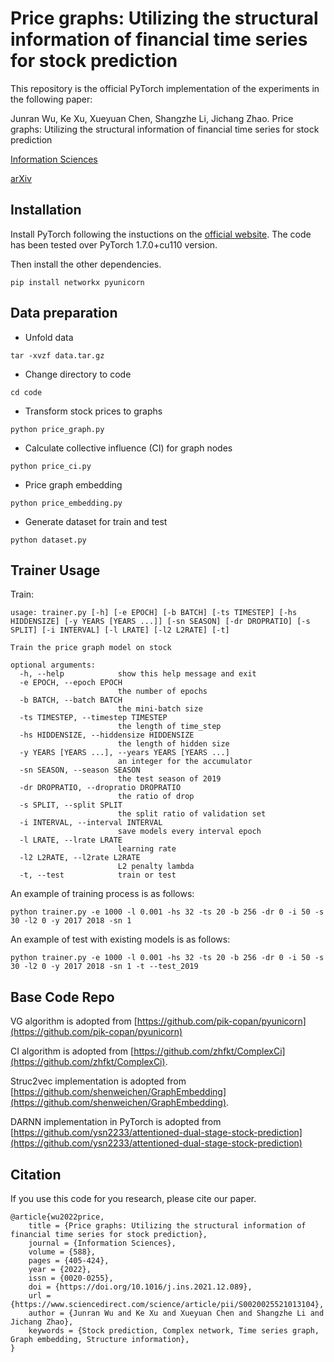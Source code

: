 # Price graphs: Utilizing the structural information of financial time series for stock prediction
This repository is the official PyTorch implementation of the experiments in the following paper:

Junran Wu, Ke Xu, Xueyuan Chen, Shangzhe Li, Jichang Zhao. Price graphs: Utilizing the structural information of financial time series for stock prediction

[Information Sciences](https://www.sciencedirect.com/science/article/pii/S0020025521013104) 

[arXiv](https://arxiv.org/abs/2106.02522)

## Installation

Install PyTorch following the instuctions on the [official website](https://pytorch.org/). The code has been tested over PyTorch 1.7.0+cu110 version.

Then install the other dependencies.

```
pip install networkx pyunicorn
```

## Data preparation

* Unfold data

```
tar -xvzf data.tar.gz
```

* Change directory to code

```
cd code
```

* Transform stock prices to graphs

```
python price_graph.py
```

* Calculate collective influence (CI) for graph nodes

```
python price_ci.py
```

* Price graph embedding

```
python price_embedding.py
```

* Generate dataset for train and test

```
python dataset.py
```           

## Trainer Usage

Train:

```
usage: trainer.py [-h] [-e EPOCH] [-b BATCH] [-ts TIMESTEP] [-hs HIDDENSIZE] [-y YEARS [YEARS ...]] [-sn SEASON] [-dr DROPRATIO] [-s SPLIT] [-i INTERVAL] [-l LRATE] [-l2 L2RATE] [-t]

Train the price graph model on stock

optional arguments:
  -h, --help            show this help message and exit
  -e EPOCH, --epoch EPOCH
                        the number of epochs
  -b BATCH, --batch BATCH
                        the mini-batch size
  -ts TIMESTEP, --timestep TIMESTEP
                        the length of time_step
  -hs HIDDENSIZE, --hiddensize HIDDENSIZE
                        the length of hidden size
  -y YEARS [YEARS ...], --years YEARS [YEARS ...]
                        an integer for the accumulator
  -sn SEASON, --season SEASON
                        the test season of 2019
  -dr DROPRATIO, --dropratio DROPRATIO
                        the ratio of drop
  -s SPLIT, --split SPLIT
                        the split ratio of validation set
  -i INTERVAL, --interval INTERVAL
                        save models every interval epoch
  -l LRATE, --lrate LRATE
                        learning rate
  -l2 L2RATE, --l2rate L2RATE
                        L2 penalty lambda
  -t, --test            train or test
```

An example of training process is as follows:

```
python trainer.py -e 1000 -l 0.001 -hs 32 -ts 20 -b 256 -dr 0 -i 50 -s 30 -l2 0 -y 2017 2018 -sn 1
```

An example of test with existing models is as follows:
```
python trainer.py -e 1000 -l 0.001 -hs 32 -ts 20 -b 256 -dr 0 -i 50 -s 30 -l2 0 -y 2017 2018 -sn 1 -t --test_2019
```

## Base Code Repo

VG algorithm is adopted from [https://github.com/pik-copan/pyunicorn](https://github.com/pik-copan/pyunicorn)

CI algorithm is adopted from [https://github.com/zhfkt/ComplexCi](https://github.com/zhfkt/ComplexCi).

Struc2vec implementation is adopted from [https://github.com/shenweichen/GraphEmbedding](https://github.com/shenweichen/GraphEmbedding).

DARNN implementation in PyTorch is adopted from [https://github.com/ysn2233/attentioned-dual-stage-stock-prediction](https://github.com/ysn2233/attentioned-dual-stage-stock-prediction)

## Citation

If you use this code for you research, please cite our paper.

```
@article{wu2022price,
	title = {Price graphs: Utilizing the structural information of financial time series for stock prediction},
	journal = {Information Sciences},
	volume = {588},
	pages = {405-424},
	year = {2022},
	issn = {0020-0255},
	doi = {https://doi.org/10.1016/j.ins.2021.12.089},
	url = {https://www.sciencedirect.com/science/article/pii/S0020025521013104},
	author = {Junran Wu and Ke Xu and Xueyuan Chen and Shangzhe Li and Jichang Zhao},
	keywords = {Stock prediction, Complex network, Time series graph, Graph embedding, Structure information},
}
```

